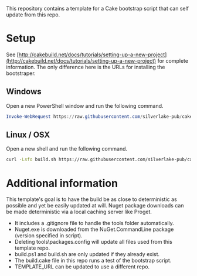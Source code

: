 This repository contains a template for a Cake bootstrap script that can self update from this repo.

# Setup

See [http://cakebuild.net/docs/tutorials/setting-up-a-new-project](http://cakebuild.net/docs/tutorials/setting-up-a-new-project) 
for complete information.  The only difference here is the URLs for installing the bootstraper.

## Windows
Open a new PowerShell window and run the following command.
```powershell
Invoke-WebRequest https://raw.githubusercontent.com/silverlake-pub/cake-template/master/build.ps1 -OutFile build.ps1
```

## Linux / OSX
Open a new shell and run the following command.
```bash
curl -Lsfo build.sh https://raw.githubusercontent.com/silverlake-pub/cake-template/master/build.sh
```

# Additional information

This template's goal is to have the build be as close to deterministic as possible and yet be easily updated
at will.  Nuget package downloads can be made deterministic via a local caching server like Proget.

* It includes a .gitignore file to handle the tools folder automatically.
* Nuget.exe is downloaded from the NuGet.CommandLine package (version specified in script).
* Deleting tools\packages.config will update all files used from this template repo.
* build.ps1 and build.sh are only updated if they already exist.
* The build.cake file in this repo runs a test of the bootstrap script.
* TEMPLATE_URL can be updated to use a different repo.